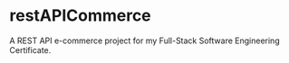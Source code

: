# restAPICommerce
A REST API e-commerce project for my Full-Stack Software Engineering Certificate.
